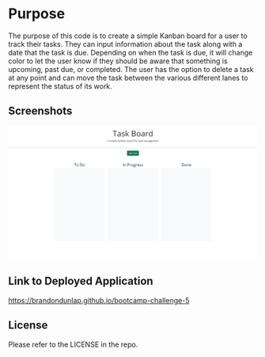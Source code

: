 # Purpose

The purpose of this code is to create a simple Kanban board for a user to track their tasks. They can input information about the task along with a date that the task is due. Depending on when the task is due, it will change color to let the user know if they should be aware that something is upcoming, past due, or completed. The user has the option to delete a task at any point and can move the task between the various different lanes to represent the status of its work.

## Screenshots

![deployed application](assets/images/Screenshot%202024-04-04%20230339.png)


## Link to Deployed Application

https://brandondunlap.github.io/bootcamp-challenge-5

## License

Please refer to the LICENSE in the repo.
